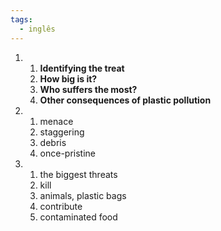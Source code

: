 ```yaml
---
tags:
  - inglês
---
```

1.
	1. **Identifying the treat**
	2. **How big is it?**
	3. **Who suffers the most?**
	4. **Other consequences of plastic pollution**
2.
	1. menace
	2. staggering
	3. debris
	4. once-pristine
3.
	1. the biggest threats
	2. kill
	3. animals, plastic bags
	4. contribute
	5. contaminated food